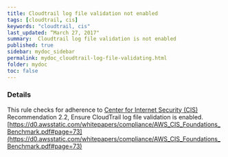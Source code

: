 ```yaml
---
title: Cloudtrail log file validation not enabled
tags: [cloudtrail, cis]
keywords: "cloudtrail, cis"
last_updated: “March 27, 2017"
summary:  Cloudtrail log file validation is not enabled
published: true
sidebar: mydoc_sidebar
permalink: mydoc_cloudtrail-log-file-validating.html
folder: mydoc
toc: false
---
```


### Details  
This rule checks for adherence to [Center for Internet Security (CIS)](https://www.cisecurity.org/) Recommendation 2.2, Ensure CloudTrail log file validation is enabled. [https://d0.awsstatic.com/whitepapers/compliance/AWS_CIS_Foundations_Benchmark.pdf#page=73](https://d0.awsstatic.com/whitepapers/compliance/AWS_CIS_Foundations_Benchmark.pdf#page=73) 
